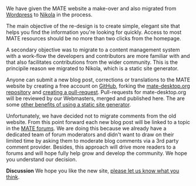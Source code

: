 <!-- 
.. link: 
.. description: 
.. tags: News
.. date: 2010/10/31 12:15:00
.. title: Website redesign
.. slug: website-redesign
.. author: Martin Wimpress
-->

We have given the MATE website a make-over and also migrated from
[Wordpress](http://www.wordpress.org) to [Nikola](http://getnikola.org)
in the process.

The main objective of the re-design is to create simple, elegant site
that helps you find the information you're looking for quickly. Access
to most MATE resources should be no more than two clicks from the
homepage.

A secondary objective was to migrate to a content management system with
a work-flow the developers and contributors are more familiar with
and that also facilitates contributions from the wider community. This
is the principile reason we migrated to Nikola, which is a static site 
generator.

Anyone can submit a new blog post, corrections or translations to the MATE
website by creating a free account on [GitHub](Markdown), forking the 
[mate-desktop.org repository](http://github.com/mate-desktop/mate-desktop.org)
and [creating a pull-request](https://help.github.com/articles/creating-a-pull-request).
Pull-requests for mate-desktop.org will be reviewed by our Webmasters,
merged and published here. The are some
[other benefits of using a static site generator](http://getnikola.com/handbook.html#why-static).

Unfortunately, we have decided not to migrate comments from the old
website. From this point forward each new blog post will be linked to 
a topic in the [MATE forums](http://forums.mate-desktop.org/). We are
doing this because we already have a dedicated team of forum moderators
and didn't want to draw on their limited time by asking them to moderate
blog comments via a 3rd party comment provider. Besides, this approach will
drive more readers to a forums and will hope fully help grow and develop
the community. We hope you understand our decision.

<div class="alert alert-success">
<strong>Discussion</strong> We hope you like the new site, <a href="http://forums.mate-desktop.org/viewforum.php?f=20" class="alert-link">please let us know what you think</a>.
</div>
